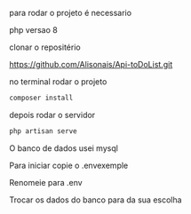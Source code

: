 para rodar o projeto é necessario 

php versao 8

clonar o repositério 

https://github.com/Alisonais/Api-toDoList.git

no terminal rodar o projeto 

```bash
composer install
```

depois rodar o servidor 

```bash
php artisan serve
```
O banco de dados usei mysql

Para iniciar copie o .envexemple

Renomeie para .env

Trocar os dados do banco para da sua escolha